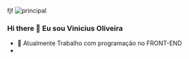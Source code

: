  fjf ![principal](https://images.pexels.com/photos/34600/pexels-photo.jpg?cs=srgb&dl=codificacao-codificador-codigo-34600.jpg&fm=jpg)
 
 ### Hi there 👋 Eu sou Vinicius Oliveira

- 💼 Atualmente Trabalho com programação no FRONT-END
-  
